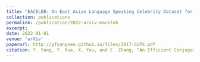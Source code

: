 ```yaml
---
title: "EACELEB: An East Asian Language Speaking Celebrity Dataset for Speaker Recognition"
collection: publications
permalink: /publication/2022-arxiv-eaceleb
excerpt: 
date: 2022-01-01
venue: 'arXiv'
paperurl: http://yfyangseu.github.io/files/2017-SiPS.pdf
citation: Y. Yang, Y. Xue, X. You, and C. Zhang, "An Efficient Conjugate Residual Detector for Massive MIMO Systems," in <i>Proc. of IEEE SiPS</i>, 2017, pp. 1–6.
---
```


<!-- ---
title: "EACELEB: An East Asian Language Speaking Celebrity Dataset for Speaker Recognition"
collection: publications
permalink: /publication/2022-arxiv-eaceleb
excerpt:
date: 2022-01-01
venue: 'arXiv'
paperurl: https://arxiv.org/pdf/2203.05333.pdf
citation: D. Caulley, Y. Yang, and D. Anderson, "EACELEB: an east Asian language speaking celebrity dataset for speaker recognition," <i>arXiv:2203.05333</i>, 2022.
---
 -->
